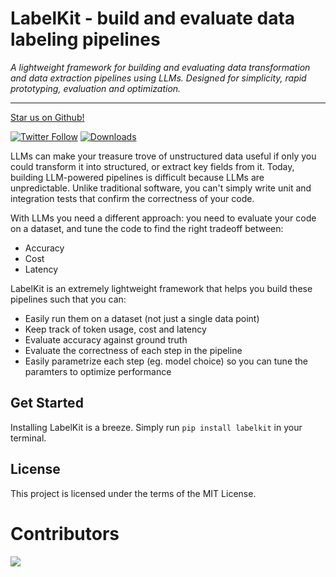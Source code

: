 # LabelKit - build and evaluate data labeling pipelines

_A lightweight framework for building and evaluating data transformation and data extraction pipelines using LLMs. Designed for simplicity, rapid prototyping, evaluation and optimization._

---

[Star us on Github!](https://github.com/villagecomputing/labelkit)

[![Twitter Follow](https://img.shields.io/twitter/follow/villagecompute?style=social)](https://twitter.com/villagecompute)
[![Downloads](https://img.shields.io/pypi/dm/labelkit.svg)](https://pypi.python.org/pypi/labelkit)

LLMs can make your treasure trove of unstructured data useful if only you could transform it into structured, or extract key fields from it. Today, building LLM-powered pipelines is difficult because LLMs are unpredictable. Unlike traditional software, you can't simply write unit and integration tests that confirm the correctness of your code.

With LLMs you need a different approach: you need to evaluate your code on a dataset, and tune the code to find the right tradeoff between:

- Accuracy
- Cost
- Latency

LabelKit is an extremely lightweight framework that helps you build these pipelines such that you can:

- Easily run them on a dataset (not just a single data point)
- Keep track of token usage, cost and latency
- Evaluate accuracy against ground truth
- Evaluate the correctness of each step in the pipeline
- Easily parametrize each step (eg. model choice) so you can tune the paramters to optimize performance

## Get Started

Installing LabelKit is a breeze. Simply run `pip install labelkit` in your terminal.

## License

This project is licensed under the terms of the MIT License.

# Contributors

<!-- ALL-CONTRIBUTORS-LIST:START - Do not remove or modify this section -->
<!-- prettier-ignore-start -->
<!-- markdownlint-disable -->

<!-- markdownlint-restore -->
<!-- prettier-ignore-end -->

<!-- ALL-CONTRIBUTORS-LIST:END -->

<a href="https://github.com/villagecomputing/labelkit/graphs/contributors">
  <img src="https://contrib.rocks/image?repo=villagecomputing/labelkit" />
</a>
